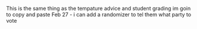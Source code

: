 This is the same thing as the tempature advice and student grading
im goin to copy and paste
Feb 27 - i can add a randomizer to tel them what party to vote